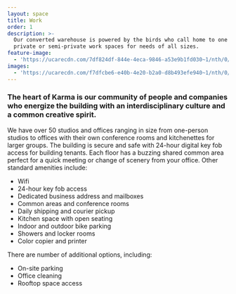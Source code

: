 ```yaml
---
layout: space
title: Work
order: 1
description: >-
  Our converted warehouse is powered by the birds who call home to one of our
  private or semi-private work spaces for needs of all sizes.
feature-image:
  - 'https://ucarecdn.com/7df824df-844e-4eca-9846-a53e9b1fd030~1/nth/0/'
images:
  - 'https://ucarecdn.com/f7dfcbe6-e40b-4e20-b2a0-d8b493efe940~1/nth/0/'
---
```

### The heart of Karma is our community of people and companies who energize the building with an interdisciplinary culture and a common creative spirit.

We have over 50 studios and offices ranging in size from one-person studios to offices with their own conference rooms and kitchenettes for larger groups. The building is secure and safe with 24-hour digital key fob access for building tenants. Each floor has a buzzing shared common area perfect for a quick meeting or change of scenery from your office. Other standard amenities include:

* Wifi
* 24-hour key fob access
* Dedicated business address and mailboxes
* Common areas and conference rooms
* Daily shipping and courier pickup
* Kitchen space with open seating
* Indoor and outdoor bike parking
* Showers and locker rooms
* Color copier and printer

There are number of additional options, including:

* On-site parking 
* Office cleaning
* Rooftop space access
